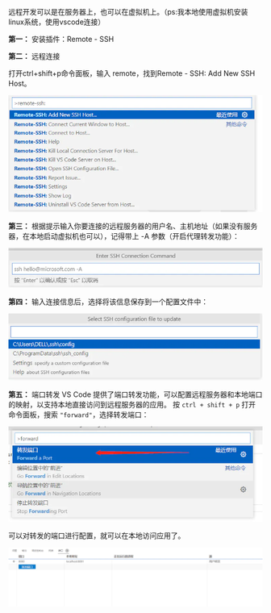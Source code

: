 远程开发可以是在服务器上，也可以在虚拟机上。（ps:我本地使用虚拟机安装linux系统，使用vscode连接）

**第一：**  安装插件：Remote - SSH

**第二：** 远程连接

打开ctrl+shift+p命令面板，输入 remote，找到Remote - SSH: Add New SSH Host。


![](../attachment/2023-4-13-1513.png)

**第三：**  根据提示输入你要连接的远程服务器的用户名、主机地址（如果没有服务器，在本地启动虚拟机也可以），记得带上 -A 参数（开启代理转发功能）：

![](../attachment/2023-4-13-1515.png)


**第四：**  输入连接信息后，选择将该信息保存到一个配置文件中：

![](../attachment/2023-4-13-1516.png)

**第五：**  端口转发 VS Code 提供了端口转发功能，可以配置远程服务器和本地端口的映射，以支持本地直接访问到远程服务器的应用。 按 `ctrl + shift + p` 打开命令面板，搜索 `"forward"`，选择转发端口：

![](../attachment/2023-4-13-1517.png)

可以对转发的端口进行配置，就可以在本地访问应用了。

![](../attachment/2023-4-13-1518.png)
